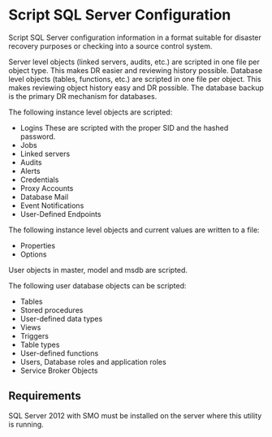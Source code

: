 Script SQL Server Configuration
===============
Script SQL Server configuration information in a format suitable for disaster recovery purposes or checking into a source control system.

Server level objects (linked servers, audits, etc.) are scripted in one file per object type.  This makes DR easier and reviewing history possible.  Database level objects (tables, functions, etc.) are scripted in one file per object.  This makes reviewing object history easy and DR possible.  The database backup is the primary DR mechanism for databases.

The following instance level objects are scripted:

* Logins These are scripted with the proper SID and the hashed password.
* Jobs
* Linked servers
* Audits
* Alerts
* Credentials
* Proxy Accounts
* Database Mail
* Event Notifications
* User-Defined Endpoints

The following instance level objects and current values are written to a file:

* Properties
* Options

User objects in master, model and msdb are scripted.

The following user database objects can be scripted:

* Tables
* Stored procedures
* User-defined data types
* Views
* Triggers
* Table types
* User-defined functions
* Users, Database roles and application roles
* Service Broker Objects

Requirements
------------
SQL Server 2012 with SMO must be installed on the server where this utility is running.
